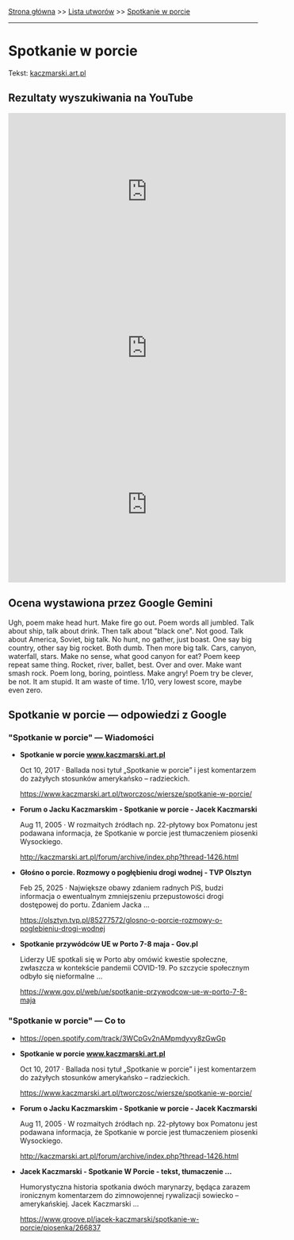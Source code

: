 [Strona główna](../index.md) >> [Lista utworów](../list.md) >> [Spotkanie w porcie](553.md)

---

# Spotkanie w porcie

Tekst: [kaczmarski.art.pl](https://www.kaczmarski.art.pl/tworczosc/wiersze/spotkanie-w-porcie/)

## Rezultaty wyszukiwania na YouTube

<iframe width="560" height="315" src="https://www.youtube.com/embed/0drR7ZojdNk?si=IdontcarewhotheIRSsendsImnotpayingtaxes" title="YouTube video player" frameborder="0" allow="accelerometer; autoplay; clipboard-write; encrypted-media; gyroscope; picture-in-picture; web-share" referrerpolicy="strict-origin-when-cross-origin" allowfullscreen></iframe>

<iframe width="560" height="315" src="https://www.youtube.com/embed/Z5xr0TmZ1hM?si=IdontcarewhotheIRSsendsImnotpayingtaxes" title="YouTube video player" frameborder="0" allow="accelerometer; autoplay; clipboard-write; encrypted-media; gyroscope; picture-in-picture; web-share" referrerpolicy="strict-origin-when-cross-origin" allowfullscreen></iframe>

<iframe width="560" height="315" src="https://www.youtube.com/embed/NTNcxGVgn9I?si=IdontcarewhotheIRSsendsImnotpayingtaxes" title="YouTube video player" frameborder="0" allow="accelerometer; autoplay; clipboard-write; encrypted-media; gyroscope; picture-in-picture; web-share" referrerpolicy="strict-origin-when-cross-origin" allowfullscreen></iframe>

## Ocena wystawiona przez Google Gemini

Ugh, poem make head hurt. Make fire go out. Poem words all jumbled. Talk about ship, talk about drink. Then talk about "black one". Not good. Talk about America, Soviet, big talk. No hunt, no gather, just boast. One say big country, other say big rocket. Both dumb. Then more big talk. Cars, canyon, waterfall, stars. Make no sense, what good canyon for eat? Poem keep repeat same thing. Rocket, river, ballet, best. Over and over. Make want smash rock. Poem long, boring, pointless. Make angry! Poem try be clever, be not. It am stupid. It am waste of time. 1/10, very lowest score, maybe even zero.


## Spotkanie w porcie — odpowiedzi z Google

### "Spotkanie w porcie" — Wiadomości

- **Spotkanie w porcie www.kaczmarski.art.pl**

    Oct 10, 2017  ·  Ballada nosi tytuł „Spotkanie w porcie” i jest komentarzem do zażyłych stosunków amerykańsko – radzieckich. 

   <https://www.kaczmarski.art.pl/tworczosc/wiersze/spotkanie-w-porcie/>
- **Forum o Jacku Kaczmarskim - Spotkanie w porcie - Jacek Kaczmarski**

    Aug 11, 2005  ·  W rozmaitych źródłach np. 22-płytowy box Pomatonu jest podawana informacja, że Spotkanie w porcie jest tłumaczeniem piosenki Wysockiego. 

   <http://kaczmarski.art.pl/forum/archive/index.php?thread-1426.html>
- **Głośno o porcie. Rozmowy o pogłębieniu drogi wodnej - TVP Olsztyn**

    Feb 25, 2025  ·  Największe obawy zdaniem radnych PiS, budzi informacja o ewentualnym zmniejszeniu przepustowości drogi dostępowej do portu. Zdaniem Jacka ... 

   <https://olsztyn.tvp.pl/85277572/glosno-o-porcie-rozmowy-o-poglebieniu-drogi-wodnej>
- **Spotkanie przywódców UE w Porto 7-8 maja - Gov.pl**

    Liderzy UE spotkali się w Porto aby omówić kwestie społeczne, zwłaszcza w kontekście pandemii COVID-19. Po szczycie społecznym odbyło się nieformalne ... 

   <https://www.gov.pl/web/ue/spotkanie-przywodcow-ue-w-porto-7-8-maja>

### "Spotkanie w porcie" — Co to

- <https://open.spotify.com/track/3WCpGv2nAMpmdyvy8zGwGp>
- **Spotkanie w porcie www.kaczmarski.art.pl**

    Oct 10, 2017  ·  Ballada nosi tytuł „Spotkanie w porcie” i jest komentarzem do zażyłych stosunków amerykańsko – radzieckich. 

   <https://www.kaczmarski.art.pl/tworczosc/wiersze/spotkanie-w-porcie/>
- **Forum o Jacku Kaczmarskim - Spotkanie w porcie - Jacek Kaczmarski**

    Aug 11, 2005  ·  W rozmaitych źródłach np. 22-płytowy box Pomatonu jest podawana informacja, że Spotkanie w porcie jest tłumaczeniem piosenki Wysockiego. 

   <http://kaczmarski.art.pl/forum/archive/index.php?thread-1426.html>
- **Jacek Kaczmarski - Spotkanie W Porcie - tekst, tłumaczenie ...**

    Humorystyczna historia spotkania dwóch marynarzy, będąca zarazem ironicznym komentarzem do zimnowojennej rywalizacji sowiecko – amerykańskiej. Jacek Kaczmarski ... 

   <https://www.groove.pl/jacek-kaczmarski/spotkanie-w-porcie/piosenka/266837>

